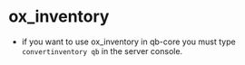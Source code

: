 # ox_inventory
- if you want to use ox_inventory in qb-core you must type `convertinventory qb` in the server console.
